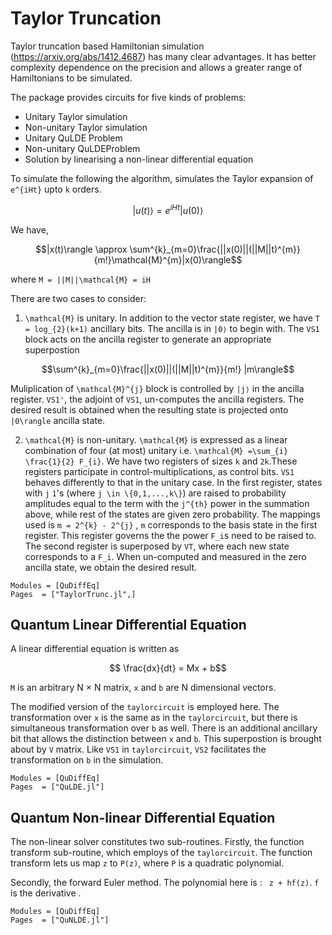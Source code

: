 # Taylor Truncation

Taylor truncation based Hamiltonian simulation (https://arxiv.org/abs/1412.4687) has many clear advantages. It has better complexity dependence on the precision and allows a greater range of Hamiltonians to be simulated.

The package provides circuits for five kinds of problems:
- Unitary Taylor simulation
- Non-unitary Taylor simulation
- Unitary QuLDE Problem
- Non-unitary QuLDEProblem
- Solution by linearising a non-linear differential equation

To simulate the following the algorithm, simulates the Taylor expansion of ``e^{iHt}`` upto ``k`` orders.
```math
|u(t)⟩ = e^{iHt}|u(0)⟩
```
We have,

```math
|x(t)\rangle \approx \sum^{k}_{m=0}\frac{||x(0)||(||M||t)^{m}}{m!}\mathcal{M}^{m}|x(0)\rangle
```
where ``M = ||M||\mathcal{M} = iH ``

There are two cases to consider:

1. ``\mathcal{M}`` is unitary. In addition to the vector state register, we have ``T = log_{2}(k+1)`` ancillary bits. The ancilla is in ``|0⟩`` to begin with. The `VS1` block acts on the ancilla register to generate an appropriate superpostion 

```math 
\sum^{k}_{m=0}\frac{||x(0)||(||M||t)^{m}}{m!} |m\rangle
```
Muliplication of ``\mathcal{M}^{j}`` block is controlled by ``|j⟩`` in the ancilla register. `VS1'`, the adjoint of `VS1`, un-computes the ancilla registers. The desired result is obtained when the resulting state is projected onto ``|0\rangle`` ancilla state. 

2. ``\mathcal{M}`` is non-unitary. ``\mathcal{M}`` is expressed as a linear combination of four (at most) unitary  i.e. ``\mathcal{M} =\sum_{i} \frac{1}{2} F_{i}``. We have two registers of sizes ``k`` and ``2k``.These registers participate in control-multiplications, as control bits. `VS1` behaves differently to that in the unitary case. In the first register, states with ``j`` ``1``'s (where ``j \in \{0,1,...,k\}``) are raised to probability amplitudes equal to the term with the ``j^{th}`` power in the summation above, while rest of the states are given zero probability. The mappings used is ``m = 2^{k} - 2^{j}`` , ``m`` corresponds to the basis state in the first register. This register governs the the power ``F_i``s need to be raised to. The second register is superposed by `VT`, where each new state corresponds to a ``F_i``. When un-computed and measured in the zero ancilla state, we obtain the desired result.

```@autodocs
Modules = [QuDiffEq]
Pages  = ["TaylorTrunc.jl",]
```

## Quantum Linear Differential Equation

A linear differential equation is written as
```math
 \frac{dx}{dt} = Mx + b
```
 ``M`` is an arbitrary N × N matrix, ``x`` and ``b`` are N dimensional vectors.

The modified version of the `taylorcircuit` is employed here. The transformation over ``x`` is the same as in the `taylorcircuit`, but there is simultaneous transformation over `b` as well. There is an additional ancillary bit that allows the distinction between ``x`` and ``b``. This superpostion is brought about by `V` matrix. Like `VS1` in `taylorcircuit`, `VS2` facilitates the transformation on ``b`` in the simulation.

```@autodocs
Modules = [QuDiffEq]
Pages  = ["QuLDE.jl"]
```

## Quantum Non-linear Differential Equation

The non-linear solver constitutes two sub-routines.
Firstly, the function transform sub-routine, which employs of the `taylorcircuit`. The function transform lets us map ``z`` to ``P(z)``, where ``P`` is a quadratic polynomial.

Secondly, the forward Euler method. The polynomial here is : `` z + hf(z)``.  ``f`` is the derivative .

```@autodocs
Modules = [QuDiffEq]
Pages  = ["QuNLDE.jl"]
```
